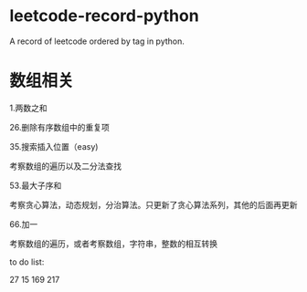 # leetcode-record-python
A record of leetcode ordered by tag in python.

# 数组相关
1.两数之和

26.删除有序数组中的重复项

35.搜索插入位置（easy)

考察数组的遍历以及二分法查找

53.最大子序和

考察贪心算法，动态规划，分治算法。只更新了贪心算法系列，其他的后面再更新

66.加一

考察数组的遍历，或者考察数组，字符串，整数的相互转换

 to do list:
 
 27  15 169 217
 
